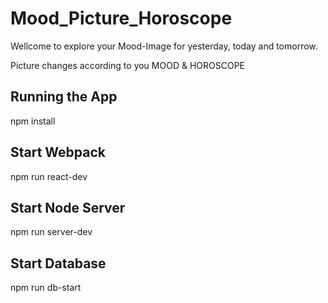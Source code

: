 # Mood_Picture_Horoscope

Wellcome to explore your Mood-Image for yesterday, today and tomorrow. 

Picture changes according to you MOOD & HOROSCOPE

## Running the App

npm install

## Start Webpack

npm run react-dev

## Start Node Server

npm run server-dev

## Start Database

npm run db-start


